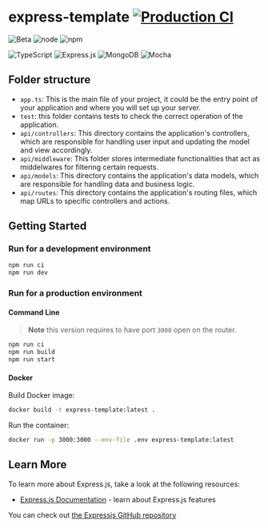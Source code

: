 # express-template [![Production CI](https://github.com/hec7orci7o/express-template/actions/workflows/production.yml/badge.svg)](https://github.com/hec7orci7o/express-template/actions/workflows/production.yml)

![Beta](https://img.shields.io/badge/Status-Beta-red)
![node](https://img.shields.io/badge/node-20.x-blue)
![npm](https://img.shields.io/badge/npm-9.8.1-blue)

![TypeScript](https://img.shields.io/badge/typescript-%23007ACC.svg?style=for-the-badge&logo=typescript&logoColor=white)
![Express.js](https://img.shields.io/badge/express.js-%23404d59.svg?style=for-the-badge&logo=express&logoColor=%2361DAFB)
![MongoDB](https://img.shields.io/badge/MongoDB-%234ea94b.svg?style=for-the-badge&logo=mongodb&logoColor=white)
![Mocha](https://img.shields.io/badge/-mocha-%238D6748?style=for-the-badge&logo=mocha&logoColor=white)

## Folder structure

- `app.ts`: This is the main file of your project, it could be the entry point of your application and where you will set up your server.
- `test`: this folder contains tests to check the correct operation of the application.
- `api/controllers`: This directory contains the application's controllers, which are responsible for handling user input and updating the model and view accordingly.
- `api/middleware`: This folder stores intermediate functionalities that act as middelwares for filtering certain requests.
- `api/models`: This directory contains the application's data models, which are responsible for handling data and business logic.
- `api/routes`: This directory contains the application's routing files, which map URLs to specific controllers and actions.

## Getting Started

### Run for a development environment

```bash
npm run ci
npm run dev
```

### Run for a production environment

#### Command Line

> **Note**
> this version requires to have port `3000` open on the router.

```bash
npm run ci
npm run build
npm run start
```

#### Docker

Build Docker image:

```bash
docker build -t express-template:latest .
```

Run the container:

```bash
docker run -p 3000:3000 --env-file .env express-template:latest
```

## Learn More

To learn more about Express.js, take a look at the following resources:

- [Express.js Documentation](https://expressjs.com/) - learn about Express.js features

You can check out [the Expressjs GitHub repository](https://github.com/expressjs/express)

